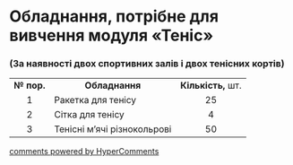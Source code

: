 <div id="hypercomments_widget" class="js-hypercomments-widget invisible"></div>

# Обладнання, потрібне для вивчення модуля «Теніс»

### (За наявності двох спортивних залів і двох тенісних кортів)

<table>
<tbody>
<tr class="header">
<td align="center"><b>№ пор.</b></td>
<td align="center"><b>Обладнання</b></td>
<td align="center"><b>Кількість,</b> шт.</td>
</tr>
<tr class="odd">
<td align="center">1</td>
<td>Ракетка для тенісу</td>
<td align="center">25</td>
</tr>
<tr class="even">
<td align="center">2</td>
<td>Сітка для тенісу</td>
<td align="center">4</td>
</tr>
<tr class="odd">
<td align="center">3</td>
<td>Тенісні м’ячі різнокольрові</td>
<td align="center">50</td>
</tr>
</tbody>
</table>

<div class="js-hypercomments-container">
    <a href="http://hypercomments.com" class="hc-link" title="comments widget">comments powered by HyperComments</a>
</div>